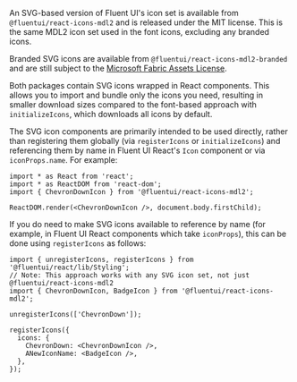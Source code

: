 An SVG-based version of Fluent UI's icon set is available from `@fluentui/react-icons-mdl2` and is released under the MIT license. This is the same MDL2 icon set used in the font icons, excluding any branded icons.

Branded SVG icons are available from `@fluentui/react-icons-mdl2-branded` and are still subject to the [Microsoft Fabric Assets License](https://aka.ms/fluentui-assets-license).

Both packages contain SVG icons wrapped in React components. This allows you to import and bundle only the icons you need, resulting in smaller download sizes compared to the font-based approach with `initializeIcons`, which downloads all icons by default.

The SVG icon components are primarily intended to be used directly, rather than registering them globally (via `registerIcons` or `initializeIcons`) and referencing them by name in Fluent UI React's `Icon` component or via `iconProps.name`. For example:

```tsx
import * as React from 'react';
import * as ReactDOM from 'react-dom';
import { ChevronDownIcon } from '@fluentui/react-icons-mdl2';

ReactDOM.render(<ChevronDownIcon />, document.body.firstChild);
```

If you do need to make SVG icons available to reference by name (for example, in Fluent UI React components which take `iconProps`), this can be done using `registerIcons` as follows:

```tsx
import { unregisterIcons, registerIcons } from '@fluentui/react/lib/Styling';
// Note: This approach works with any SVG icon set, not just @fluentui/react-icons-mdl2
import { ChevronDownIcon, BadgeIcon } from '@fluentui/react-icons-mdl2';

unregisterIcons(['ChevronDown']);

registerIcons({
  icons: {
    ChevronDown: <ChevronDownIcon />,
    ANewIconName: <BadgeIcon />,
  },
});
```
